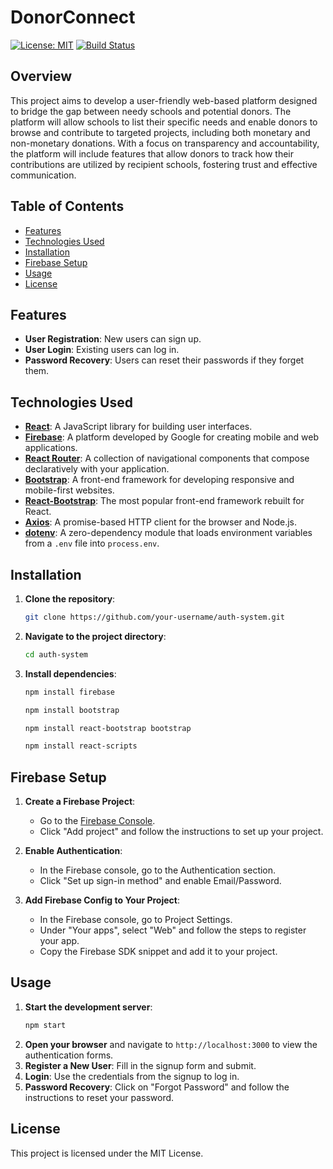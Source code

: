 # DonorConnect

[![License: MIT](https://img.shields.io/badge/License-MIT-yellow.svg)](https://opensource.org/licenses/MIT)
[![Build Status](https://img.shields.io/github/workflow/status/<your-github-username>/<your-repo-name>/CI)](https://github.com/<your-github-username>/<your-repo-name>/actions)


## Overview
This project aims to develop a user-friendly web-based platform designed to bridge the gap between needy schools and potential donors. The platform will allow schools to list their specific needs and enable donors to browse and contribute to targeted projects, including both monetary and non-monetary donations. With a focus on transparency and accountability, the platform will include features that allow donors to track how their contributions are utilized by recipient schools, fostering trust and effective communication.
## Table of Contents

- [Features](#features)
- [Technologies Used](#technologies-used)
- [Installation](#installation)
- [Firebase Setup](#firebase-setup)
- [Usage](#usage)
- [License](#license)
  
## Features
- **User Registration**: New users can sign up.
- **User Login**: Existing users can log in.
- **Password Recovery**: Users can reset their passwords if they forget them.

## Technologies Used
- **[React](https://reactjs.org/)**: A JavaScript library for building user interfaces.
- **[Firebase](https://firebase.google.com/)**: A platform developed by Google for creating mobile and web applications.
- **[React Router](https://reactrouter.com/)**: A collection of navigational components that compose declaratively with your application.
- **[Bootstrap](https://getbootstrap.com/)**: A front-end framework for developing responsive and mobile-first websites.
- **[React-Bootstrap](https://react-bootstrap.github.io/)**: The most popular front-end framework rebuilt for React.
- **[Axios](https://axios-http.com/)**: A promise-based HTTP client for the browser and Node.js.
- **[dotenv](https://www.npmjs.com/package/dotenv)**: A zero-dependency module that loads environment variables from a `.env` file into `process.env`.

## Installation
1. **Clone the repository**:
    ```sh
    git clone https://github.com/your-username/auth-system.git
    ```
2. **Navigate to the project directory**:
    ```sh
    cd auth-system
    ```
3. **Install dependencies**:
    ```sh
    npm install firebase
    ```
    ```sh
    npm install bootstrap
    ```
    ```sh
    npm install react-bootstrap bootstrap
    ```
    ```sh
    npm install react-scripts
    ```
## Firebase Setup
1. **Create a Firebase Project**:
    - Go to the [Firebase Console](https://console.firebase.google.com/).
    - Click "Add project" and follow the instructions to set up your project.

2. **Enable Authentication**:
    - In the Firebase console, go to the Authentication section.
    - Click "Set up sign-in method" and enable Email/Password.

3. **Add Firebase Config to Your Project**:
    - In the Firebase console, go to Project Settings.
    - Under "Your apps", select "Web" and follow the steps to register your app.
    - Copy the Firebase SDK snippet and add it to your project.

## Usage
1. **Start the development server**:
    ```sh
    npm start
    ```
2. **Open your browser** and navigate to `http://localhost:3000` to view the authentication forms.
3. **Register a New User**: Fill in the signup form and submit.
4. **Login**: Use the credentials from the signup to log in.
5. **Password Recovery**: Click on "Forgot Password" and follow the instructions to reset your password.

## License
This project is licensed under the MIT License.

